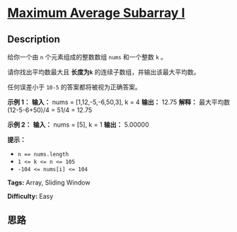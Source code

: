 # [Maximum Average Subarray I][title]

## Description

给你一个由 `n` 个元素组成的整数数组 `nums` 和一个整数 `k` 。

请你找出平均数最大且 **长度为`k`** 的连续子数组，并输出该最大平均数。

任何误差小于 `10-5` 的答案都将被视为正确答案。



**示例 1：**
            **输入：** nums = [1,12,-5,-6,50,3], k = 4    **输出：** 12.75    **解释：** 最大平均数 (12-5-6+50)/4 = 51/4 = 12.75    

**示例 2：**
            **输入：** nums = [5], k = 1    **输出：** 5.00000    



**提示：**

  * `n == nums.length`
  * `1 <= k <= n <= 105`
  * `-104 <= nums[i] <= 104`


**Tags:** Array, Sliding Window

**Difficulty:** Easy

## 思路

[title]: https://leetcode-cn.com/problems/maximum-average-subarray-i
